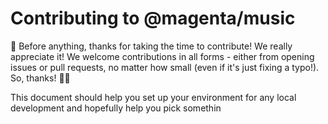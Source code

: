 # Contributing to @magenta/music

🎉 Before anything, thanks for taking the time to contribute! We really appreciate it!
We welcome contributions in all forms - either from opening issues or pull requests,
no matter how small (even if it's just fixing a typo!). So, thanks! 🙌💕

This document should help you set up your environment for any local development and
hopefully help you pick somethin